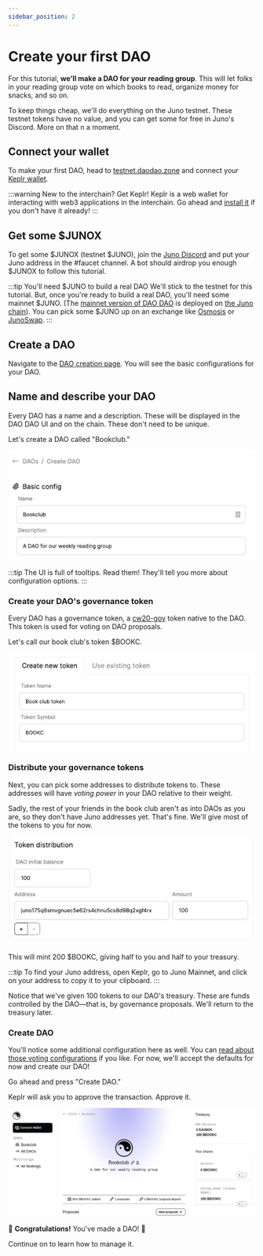 ```yaml
---
sidebar_position: 2
---
```


# Create your first DAO

For this tutorial, **we'll make a DAO for your reading group**. This will let folks in your reading group vote on which books to read, organize money for snacks, and so on.

To keep things cheap, we'll do everything on the Juno testnet. These testnet tokens have no value, and you can get some for free in Juno's Discord. More on that n a moment.

## Connect your wallet

To make your first DAO, head to [testnet.daodao.zone](https://testnet.daodao.zone/) and connect
your [Keplr wallet](https://wallet.keplr.app/).

:::warning New to the interchain? Get Keplr!
Keplr is a web wallet for interacting with web3 applications in the interchain. Go ahead and [install it](https://www.keplr.app/) if you don't have it already!
:::

## Get some $JUNOX

To get some $JUNOX (testnet $JUNO), join the [Juno Discord](https://discord.com/invite/QcWPfK4gJ2) and put your Juno address in the #faucet channel. A bot should airdrop you enough $JUNOX to follow this tutorial.

:::tip You'll need $JUNO to build a real DAO
We'll stick to the testnet for this tutorial. But, once you're ready to build a real DAO, you'll need some mainnet $JUNO. (The [mainnet version of DAO DAO](https://daodao.zone) is deployed on [the Juno chain](/docs/introduction/what-is-juno)). You can pick some $JUNO up on an exchange like [Osmosis](https://osmosis.zone/) or [JunoSwap](https://junoswap.com/).
:::

## Create a DAO

Navigate to the [DAO creation page](https://daodao.zone/dao/create).
You will see the basic configurations for your DAO.

## Name and describe your DAO

Every DAO has a name and a description. These will be displayed in the DAO DAO UI and on the chain. These don't need to be unique.

Let's create a DAO called "Bookclub."

![](/img/quickstart/create-dao-title.png)


:::tip
The UI is full of tooltips. Read them! They'll tell you more about configuration options.
:::


### Create your DAO's governance token

Every DAO has a governance token, a [cw20-gov](https://github.com/DA0-DA0/dao-contracts/tree/main/contracts/cw20-gov) token native to the DAO. This token is used for voting on DAO proposals.

Let's call our book club's token $BOOKC.

![](/img/quickstart/create-dao-token.png)

### Distribute your governance tokens

Next, you can pick some addresses to distribute tokens to. These addresses will have *voting power* in your DAO relative to their weight.

Sadly, the rest of your friends in the book club aren't as into DAOs as you are, so they don't have Juno addresses yet. That's fine. We'll give most of the tokens to you for now.

![](/img/quickstart/create-dao-distribution.png)


This will mint 200 $BOOKC, giving half to you and half to your treasury.

:::tip
To find your Juno address, open Keplr, go to Juno Mainnet, and click on your address to copy it to your clipboard.
:::


Notice that we've given 100 tokens to our DAO's treasury. These are funds controlled by the DAO&mdash;that is, by governance proposals. We'll return to the treasury later.


### Create DAO

You'll notice some additional configuration here as well. You can [read about those voting configurations](/docs/voting-config) if you like. For now, we'll accept the defaults for now and create our DAO!

Go ahead and press "Create DAO." 

Keplr will ask you to approve the transaction. Approve it.

![](/img/quickstart/create-dao-done.png)

🎉 **Congratulations!** You've made a DAO! 🎉

Continue on to learn how to manage it.
